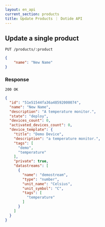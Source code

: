 ```yaml
---
layout: en_api
current_section: products
title: Update Products ｜ Dotide API
---
```


## Update a single product

    PUT /products/:product

```json
{
    "name": "New Name"
}
```

### Response

    200 OK

```json
{
  "id": "51e51544fa36a48592000074",
  "name": "New Name",
  "description": "A temperature monitor.",
  "state": "deploy",
  "devices_count": 0,
  "activated_devices_count": 0,
  "device_template": {
    "title": "Demo Device",
    "description": "a temperature monitor.",
    "tags": [
      "demo",
      "temperature"
    ],
    "private": true,
    "datastreams": [
      {
        "name": "demostream",
        "type": "number",
        "unit_name": "Celsius",
        "unit_symbol": "C",
        "tags": [
          "temperature"
        ]
      }
    ]
  }
}
```
